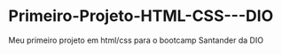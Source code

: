 # Primeiro-Projeto-HTML-CSS---DIO
Meu primeiro projeto em html/css para o bootcamp Santander da DIO
